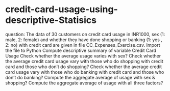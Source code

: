 # credit-card-usage-using-descriptive-Statisics
question: The data of 30 customers on credit card usage in INR1000, sex (1: male, 2: female) and whether they have done shopping or banking (1: yes , 2: no) with credit card are given in file CC_Expenses_Exercise.csv.
Import the file to Python
Compute descriptive summary of variable Credit Card Usage
Check whether the average usage varies with sex?
Check whether the average credit card usage vary with those who do shopping with credit card and those who don’t do shopping? 
Check whether the average credit card usage vary with those who do banking with credit card and those who don’t do banking?
Compute the aggregate average of usage with sex & shopping?
 Compute the aggregate average of usage with all three factors?
